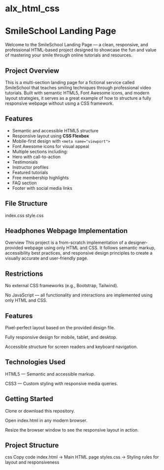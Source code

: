 # alx_html_css
# SmileSchool Landing Page

Welcome to the SmileSchool Landing Page — a clean, responsive, and professional HTML-based project designed to showcase the fun and value of mastering your smile through online tutorials and resources.

## Project Overview
This is a multi-section landing page for a fictional service called SmileSchool that teaches smiling techniques through professional video tutorials. Built with semantic HTML5, Font Awesome icons, and modern layout strategies, it serves as a great example of how to structure a fully responsive webpage without using a CSS framework.

## Features
-  Semantic and accessible HTML5 structure
-  Responsive layout using **CSS Flexbox**
-  Mobile-first design with `<meta name="viewport">`
-  Font Awesome icons for visual appeal
-  Multiple sections including:
  - Hero with call-to-action
  - Testimonials
  - Instructor profiles
  - Featured tutorials
  - Free membership highlights
  - FAQ section
  - Footer with social media links

## File Structure
index.css
style.css


## Headphones Webpage Implementation
Overview
This project is a from-scratch implementation of a designer-provided webpage using only HTML and CSS.
It follows semantic markup, accessibility best practices, and responsive design principles to create a visually accurate and user-friendly page.

## Restrictions
No external CSS frameworks (e.g., Bootstrap, Tailwind).

No JavaScript — all functionality and interactions are implemented using only HTML and CSS.

## Features
Pixel-perfect layout based on the provided design file.

Fully responsive design for mobile, tablet, and desktop.

Accessible structure for screen readers and keyboard navigation.

## Technologies Used
HTML5 — Semantic and accessible markup.

CSS3 — Custom styling with responsive media queries.

## Getting Started
Clone or download this repository.

Open index.html in any modern browser.

Resize the browser window to see the responsive layout in action.

## Project Structure
css
Copy code
index.html     → Main HTML page
styles.css     → Styling rules for layout and responsiveness